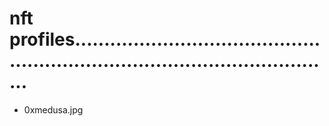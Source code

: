 # nft profiles..................................................................................................
- 0xmedusa.jpg
